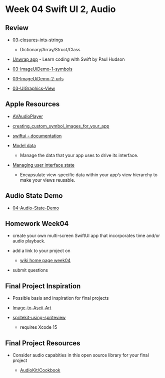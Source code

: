 # Week 04 Swift UI 2, Audio

<!-- ## Resource reminder

- [Apple Swift Docs - developer](https://developer.apple.com/documentation/swift)
- [Apple Swift Docs - A Swift Tour](https://docs.swift.org/swift-book/GuidedTour/GuidedTour.html)
- [linkedin swift-5-essential-training ](https://www.linkedin.com/learning/swift-5-essential-training)
- [Ray Wenderlich - your-first-ios-swiftui-app](https://www.raywenderlich.com/28797163-your-first-ios-swiftui-app-an-app-from-scratch)

-->

## Review

- [03-closures-ints-strings](https://github.com/molab-itp/03-closures-ints-strings)
  - Dictionary/Array/Struct/Class
- [Unwrap app](https://apps.apple.com/app/id1440611372) - Learn coding with Swift by Paul Hudson

- [03-ImageUiDemo-1-symbols](https://github.com/molab-itp/03-ImageUiDemo-1-symbols)

- [03-ImageUiDemo-2-urls](https://github.com/molab-itp/03-ImageUiDemo-2-urls)

- [03-UIGraphics-View](https://github.com/molab-itp/03-UIGraphics-View)

## Apple Resources

- [AVAudioPlayer](https://developer.apple.com/documentation/avfaudio/avaudioplayer)

- [creating_custom_symbol_images_for_your_app](https://developer.apple.com/documentation/uikit/uiimage/creating_custom_symbol_images_for_your_app)

<!-- ## XCode indent preference

- ![xcode pref indent](../assets/xcode-pref-indent.png) -->

- [swiftui - documentation](https://developer.apple.com/documentation/swiftui)

- [Model data](https://developer.apple.com/documentation/swiftui/model-data)
  - Manage the data that your app uses to drive its interface.
- [Managing user interface state](https://developer.apple.com/documentation/swiftui/managing-user-interface-state)
  - Encapsulate view-specific data within your app’s view hierarchy to make your views reusable.

## Audio State Demo

- [04-Audio-State-Demo](https://github.com/molab-itp/04-Audio-State-Demo)

## Homework Week04

- create your own multi-screen SwiftUI app that incorporates time and/or audio playback.

- add a link to your project on

  - [wiki home page week04](https://github.com/molab-itp/content-2023-Fa/wiki#week-04-homework)

- submit questions

## Final Project Inspiration

- Possible basis and inspiration for final projects

- [Image-to-Ascii-Art](https://github.com/liamrosenfeld/Image-to-Ascii-Art)

- [spritekit-using-spriteview](https://www.hackingwithswift.com/quick-start/swiftui/how-to-integrate-spritekit-using-spriteview)
  - requires Xcode 15

## Final Project Resources

- Consider audio capabities in this open source library for your final project

  - [AudioKit/Cookbook](https://github.com/AudioKit/Cookbook)
